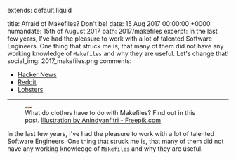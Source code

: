 extends: default.liquid

title:      Afraid of Makefiles? Don't be!
date:       15 Aug 2017 00:00:00 +0000
humandate:  15th of August 2017
path:       2017/makefiles
excerpt:    In the last few years, I've had the pleasure to work with a lot of talented Software Engineers.
            One thing that struck me is, that many of them did not have any working knowledge of `Makefiles` 
            and why they are useful. Let's change that!
social_img: 2017_makefiles.png
comments: 
  - <a href="https://news.ycombinator.com/item?id=15041986">Hacker News</a>
  - <a href="https://www.reddit.com/r/programming/comments/6u2yen/afraid_of_makefiles_dont_be/">Reddit</a>
  - <a href="https://lobste.rs/s/rkxbue/afraid_makefiles_dont_be">Lobsters</a>
---

<figure>
  <div class="loader">
            <object data="img/clothes.svg" type="image/svg+xml"></object>
            <img class="frozen" src="data:image/png;base64,iVBORw0KGgoAAAANSUhEUgAAAA8AAAAHCAMAAADgW+cVAAAA5FBMVEX////19fXi5ui9ys/U1NLMzMri39bm4trf2cva0b/c4+XZ4uXiw8LXtLTY3N7a3+LY6O0odZAlbYiVkomTioH1x1f6y1G3kEeYg0UondZlg6a6UFCSUlkqV3Fgh5zS5es3fZUdaYSqnpPBr4/3wkb7yUm9jTayl1NBos+uYma/U1R3SVQNSmk/b4g/fpUdZ4GYoaPmz5/1xVDxwEW/kDfcw5VQocOtYmjBWFiOSE9LV2p3mavr8fTU5Oj4+vv+9ub768PmyI3PqWPs3sXQr3P++fn57Oz46en//v77+fT28OT8+vUi22uyAAAAJklEQVR42mNAA4xogIUfP5+RQQ9VnoEPifePmRFirCcj4/9tIAYAQ14DroGzsXgAAAAASUVORK5CYII" />
        </div>
  <figcaption>
  What do clothes have to do with Makefiles? Find out in this post.
  <a href="http://www.freepik.com/free-photos-vectors/background">Illustration by Anindyanfitri - Freepik.com</a>
  </figcaption>
</figure

In the last few years, I've had the pleasure to work with a lot of talented Software Engineers.
One thing that struck me is, that many of them did not have any working knowledge of `Makefiles` 
and why they are useful.
